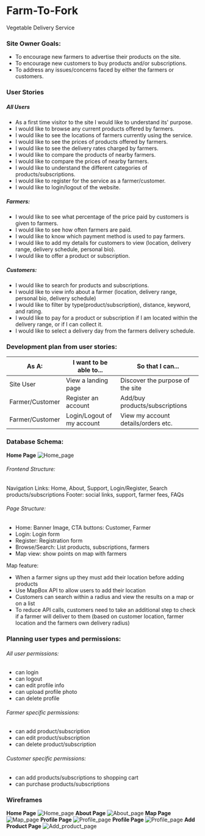 # Farm-To-Fork
Vegetable Delivery Service

### Site Owner Goals:
 - To encourage new farmers to advertise their products on the site.
 - To encourage new customers to buy products and/or subscriptions.
 - To address any issues/concerns faced by either the farmers or customers.

### User Stories

##### All Users
 - As a first time visitor to the site I would like to understand its' purpose.
 - I would like to browse any current products offered by farmers.
 - I would like to see the locations of farmers currently using the service.
 - I would like to see the prices of products offered by farmers.
 - I would like to see the delivery rates charged by farmers.
- I would like to compare the products of nearby farmers.
- I would like to compare the prices of nearby farmers.
 - I would like to understand the different categories of products/subscriptions.
 - I would like to register for the service as a farmer/customer.
 - I would like to login/logout of the website.

##### Farmers:
 - I would like to see what percentage of the price paid by customers is given to farmers.
 - I would like to see how often farmers are paid.
 - I would like to know which payment method is used to pay farmers.
 - I would like to add my details for customers to view (location, delivery range, delivery schedule, personal bio).
 - I would like to offer a product or subscription.

##### Customers:
 - I would like to search for products and subscriptions.
 - I would like to view info about a farmer (location, delivery range, personal bio, delivery schedule)
 - I would like to filter by type(product/subscription), distance, keyword, and rating.
 - I would like to pay for a product or subscription if I am located within the delivery range, or if I can collect it.
 - I would like to select a delivery day from the farmers delivery schedule.


### Development plan from user stories:
As A:           | I want to be able to...       | So that I can...
-----           | -----------------------       |-------------------
Site User       | View a landing page           |Discover the purpose of the site
Farmer/Customer | Register an account           |Add/buy products/subscriptions
Farmer/Customer | Login/Logout of my account    |View my account details/orders etc.



### Database Schema:
__Home Page__ ![Home_page](docs/database_schema/schema.png)

###### Frontend Structure:
Navigation Links: Home, About, Support, Login/Register, Search products/subscriptions
Footer: social links, support, farmer fees, FAQs

###### Page Structure:
 - Home: Banner Image, CTA buttons: Customer, Farmer
 - Login: Login form
 - Register: Registration form
 - Browse/Search: List products, subscriptions, farmers
 - Map view: show points on map with farmers

 Map feature: 
 - When a farmer signs up they must add their location before adding products
 - Use MapBox API to allow users to add their location
 - Customers can search within a radius and view the results on a map or on a list
 - To reduce API calls, customers need to take an additional step to check if a farmer will deliver to them (based on customer location, farmer location and the farmers own delivery radius)

### Planning user types and permissions:

###### All user permissions: 
 - can login
 - can logout
 - can edit profile info
 - can upload profile photo
 - can delete profile

###### Farmer specific permissions:
 - can add product/subscription
 - can edit product/subscription
 - can delete product/subscription

###### Customer specific permissions: 
 - can add products/subscriptions to shopping cart
 - can purchase products/subscriptions

### Wireframes
__Home Page__ ![Home_page](docs/wireframes/home.png)
__About Page__ ![About_page](docs/wireframes/about.png)
__Map Page__ ![Map_page](docs/wireframes/map.png)
__Profile Page__ ![Profile_page](docs/wireframes/profile.png)
__Profile Page__ ![Profile_page](docs/wireframes/search.png)
__Add Product Page__ ![Add_product_page](docs/wireframes/about.png)


